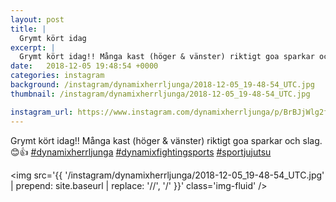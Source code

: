 ```yaml
---
layout: post
title: |
  Grymt kört idag
excerpt: |
  Grymt kört idag!! Många kast (höger & vänster) riktigt goa sparkar och slag. 😊👍   
date:   2018-12-05 19:48:54 +0000
categories: instagram
background: /instagram/dynamixherrljunga/2018-12-05_19-48-54_UTC.jpg
thumbnail: /instagram/dynamixherrljunga/2018-12-05_19-48-54_UTC.jpg

instagram_url: https://www.instagram.com/dynamixherrljunga/p/BrBJjWlg2fe
---
```

Grymt kört idag!! Många kast (höger & vänster) riktigt goa sparkar och slag. 😊👍 [#dynamixherrljunga](https://www.instagram.com/explore/tags/dynamixherrljunga/) [#dynamixfightingsports](https://www.instagram.com/explore/tags/dynamixfightingsports/) [#sportjujutsu](https://www.instagram.com/explore/tags/sportjujutsu/)



<img src='{{ '/instagram/dynamixherrljunga/2018-12-05_19-48-54_UTC.jpg' | prepend: site.baseurl | replace: '//', '/' }}' class='img-fluid' />
